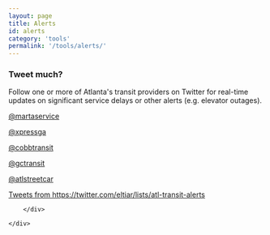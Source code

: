 ```yaml
---
layout: page
title: Alerts
id: alerts
category: 'tools'
permalink: '/tools/alerts/'
---
```

<!-- <h1>Service Alerts</h1> -->
<div class="row">
<div class="col-xs-12 col-md-6">
			<!-- <div class="thumbnail"> -->
				<div class="caption">
					<h3>Tweet much?</h3>
					<p>Follow one or more of Atlanta's transit providers on Twitter for real-time updates on significant service delays or other alerts (e.g. elevator outages).</p>
					<!-- <ul> -->
					<div class="row">
						<div class="col-sm-3 col-xs-4 text-center">
							<a class="thumbnail" href="https://twitter.com/martaservice">
								<i class="fa fa-twitter fa-5x"></i>
								<p class="btn btn-sm btn-primary">@martaservice</p>
							</a>
						</div>
						<div class="col-sm-3 col-xs-4 text-center">
							<a class="thumbnail" href="https://twitter.com/xpressga">
								<i class="fa fa-twitter fa-5x"></i>
								<p class="btn btn-sm btn-primary">@xpressga</p>
							</a>
						</div>
						<div class="col-sm-3 col-xs-4 text-center">
							<a class="thumbnail" href="https://twitter.com/cobbtransit">
								<i class="fa fa-twitter fa-5x"></i>
								<p class="btn btn-sm btn-primary">@cobbtransit</p>
							</a>
						</div>
						<div class="col-sm-3 col-xs-4 text-center">
							<a class="thumbnail" href="https://twitter.com/gctransit">
								<i class="fa fa-twitter fa-5x"></i>
								<p class="btn btn-sm btn-primary">@gctransit</p>
							</a>
						</div>
						<div class="col-sm-3 col-xs-4 text-center">
							<a class="thumbnail" href="https://twitter.com/atlstreetcar">
								<i class="fa fa-twitter fa-5x"></i>
								<p class="btn btn-sm btn-primary">@atlstreetcar</p>
							</a>
						</div>
					</div>
					<!-- </ul> -->
				</div>
			<!-- </div> -->
		</div>
		<div class="col-xs-12 col-md-6">
		<a class="twitter-timeline" href="https://twitter.com/eltiar/lists/atl-transit-alerts" data-widget-id="469587949617553409">Tweets from https://twitter.com/eltiar/lists/atl-transit-alerts</a>
		<script>!function(d,s,id){var js,fjs=d.getElementsByTagName(s)[0],p=/^http:/.test(d.location)?'http':'https';if(!d.getElementById(id)){js=d.createElement(s);js.id=id;js.src=p+"://platform.twitter.com/widgets.js";fjs.parentNode.insertBefore(js,fjs);}}(document,"script","twitter-wjs");</script>

		</div>

	</div>
